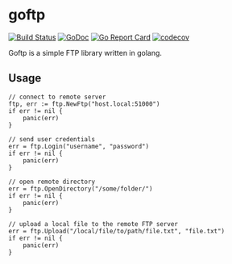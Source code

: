 # goftp
[![Build Status](https://travis-ci.org/martinr92/goftp.svg?branch=master)](https://travis-ci.org/martinr92/goftp)
[![GoDoc](https://godoc.org/github.com/martinr92/goftp?status.svg)](https://godoc.org/github.com/martinr92/goftp)
[![Go Report Card](https://goreportcard.com/badge/github.com/martinr92/goftp)](https://goreportcard.com/report/github.com/martinr92/goftp)
[![codecov](https://codecov.io/gh/martinr92/goftp/branch/master/graph/badge.svg)](https://codecov.io/gh/martinr92/goftp)

Goftp is a simple FTP library written in golang.

## Usage
```golang
// connect to remote server
ftp, err := ftp.NewFtp("host.local:51000")
if err != nil {
    panic(err)
}

// send user credentials
err = ftp.Login("username", "password")
if err != nil {
    panic(err)
}

// open remote directory
err = ftp.OpenDirectory("/some/folder/")
if err != nil {
    panic(err)
}

// upload a local file to the remote FTP server
err = ftp.Upload("/local/file/to/path/file.txt", "file.txt")
if err != nil {
    panic(err)
}
```
